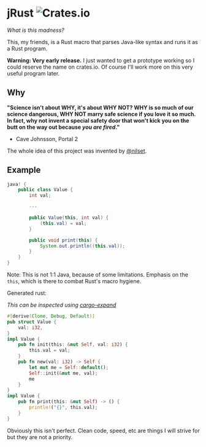 # jRust ![Crates.io](https://img.shields.io/crates/v/jrust.svg)

*What is this madness?*

This, my friends, is a Rust macro that parses Java-like syntax and runs it as a Rust program.

**Warning: Very early release.** I just wanted to get a prototype working so I
could reserve the name on crates.io.  Of course I'll work more on this very
useful program later.

## Why

**"Science isn't about WHY, it's about WHY NOT? WHY is so much of our science
dangerous, WHY NOT marry safe science if you love it so much. In fact, why not
invent a special safety door that won't kick you on the butt on the way out
because *you are fired*."**

 - Cave Johnsson, Portal 2

The whole idea of this project was invented by [@nilset](https://github.com/nilset).

## Example

```Java
java! {
    public class Value {
        int val;

        ---

        public Value(this, int val) {
            (this.val) = val;
        }

        public void print(this) {
            System.out.println((this.val));
        }
    }
}
```

Note: This is not 1:1 Java, because of some limitations. Emphasis on the
`this`, which is there to combat Rust's macro hygiene.

Generated rust:

*This can be inspected using [cargo-expand](https://github.com/dtolnay/cargo-expand)*

```Rust
#[derive(Clone, Debug, Default)]
pub struct Value {
    val: i32,
}
impl Value {
    pub fn init(this: &mut Self, val: i32) {
        this.val = val;
    }
    pub fn new(val: i32) -> Self {
        let mut me = Self::default();
        Self::init(&mut me, val);
        me
    }
}
impl Value {
    pub fn print(this: &mut Self) -> () {
        println!("{}", this.val);
    }
}
```

Obviously this isn't perfect. Clean code, speed, etc are things I will strive
for but they are not a priority.
